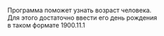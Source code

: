 Программа поможет узнать возраст человека.<br>
Для этого достаточно ввести его день рождения<br>
в таком формате 1900.11.1
